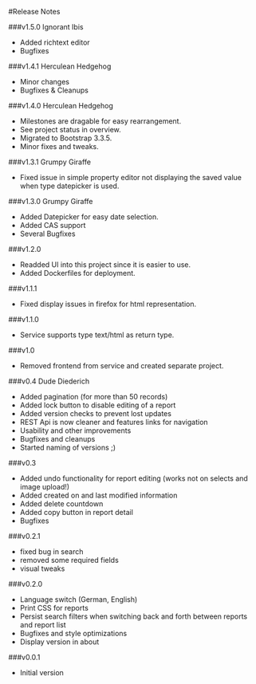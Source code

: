 #Release Notes

###v1.5.0 Ignorant Ibis
- Added richtext editor
- Bugfixes

###v1.4.1 Herculean Hedgehog
- Minor changes
- Bugfixes & Cleanups

###v1.4.0 Herculean Hedgehog
- Milestones are dragable for easy rearrangement.
- See project status in overview.
- Migrated to Bootstrap 3.3.5.
- Minor fixes and tweaks.

###v1.3.1 Grumpy Giraffe
- Fixed issue in simple property editor not displaying the saved value when type datepicker is used.

###v1.3.0 Grumpy Giraffe
- Added Datepicker for easy date selection.
- Added CAS support
- Several Bugfixes

###v1.2.0
- Readded UI into this project since it is easier to use.
- Added Dockerfiles for deployment.

###v1.1.1
- Fixed display issues in firefox for html representation.

###v1.1.0
- Service supports type text/html as return type.

###v1.0
- Removed frontend from service and created separate project.

###v0.4 Dude Diederich
- Added pagination (for more than 50 records)
- Added lock button to disable editing of a report
- Added version checks to prevent lost updates
- REST Api is now cleaner and features links for navigation
- Usability and other improvements
- Bugfixes and cleanups
- Started naming of versions ;)

###v0.3
- Added undo functionality for report editing (works not on selects and image upload!)
- Added created on and last modified information
- Added delete countdown
- Added copy button in report detail
- Bugfixes

###v0.2.1
- fixed bug in search
- removed some required fields
- visual tweaks

###v0.2.0
- Language switch (German, English)
- Print CSS for reports
- Persist search filters when switching back and forth between reports and report list
- Bugfixes and style optimizations
- Display version in about

###v0.0.1
- Initial version

